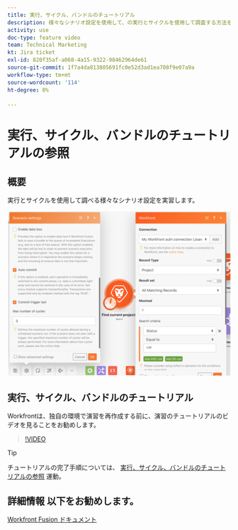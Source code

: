 ```yaml
---
title: 実行、サイクル、バンドルのチュートリアル
description: 様々なシナリオ設定を使用して、の実行とサイクルを使用して調査する方法を説明します。 [!DNL Adobe Workfront Fusion].
activity: use
doc-type: feature video
team: Technical Marketing
kt: Jira ticket
exl-id: 820f35af-a068-4a15-9322-98462964de61
source-git-commit: 1f7a4da813805691fc0e52d3ad1ea708f9e07a9a
workflow-type: tm+mt
source-wordcount: '114'
ht-degree: 0%

---
```


# 実行、サイクル、バンドルのチュートリアルの参照

## 概要

実行とサイクルを使用して調べる様々なシナリオ設定を実習します。

![実行とサイクルの設定のイメージ](assets/execution-history-and-scheduling-6.png)

## 実行、サイクル、バンドルのチュートリアル

Workfrontは、独自の環境で演習を再作成する前に、演習のチュートリアルのビデオを見ることをお勧めします。

>[!VIDEO](https://video.tv.adobe.com/v/335286/?quality=12)

>[!TIP]
>
>チュートリアルの完了手順については、 [実行、サイクル、バンドルのチュートリアルの参照](https://experienceleague.adobe.com/docs/workfront-learn/tutorials-workfront/fusion/exercises/exploring-runs-cycles-and-bundles.html?lang=en) 運動。


## 詳細情報 以下をお勧めします。

[Workfront Fusion ドキュメント](https://experienceleague.adobe.com/docs/workfront/using/adobe-workfront-fusion/workfront-fusion-2.html?lang=en)
